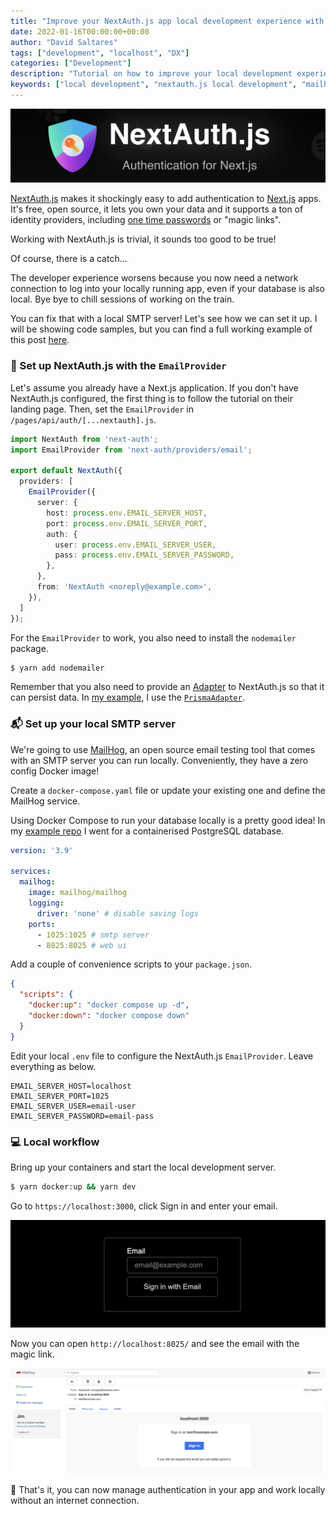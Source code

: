 ```yaml
---
title: "Improve your NextAuth.js app local development experience with a dockerized SMTP server"
date: 2022-01-16T00:00:00+00:00
author: "David Saltares"
tags: ["development", "localhost", "DX"]
categories: ["Development"]
description: "Tutorial on how to improve your local development experience when using NextAuth.js by spinning up a MailHog SMTP server container."
keywords: ["local development", "nextauth.js local development", "mailhog testing SMTP server", "docker SMTP server"]
---
```


![NextAuth.js logo](/img/nextjs/nextauth.png)

[NextAuth.js](https://next-auth.js.org/) makes it shockingly easy to add authentication to [Next.js](https://nextjs.org/) apps. It's free, open source, it lets you own your data and it supports a ton of identity providers, including [one time passwords](https://en.wikipedia.org/wiki/One-time_password) or "magic links".

Working with NextAuth.js is trivial, it sounds too good to be true!

Of course, there is a catch...

The developer experience worsens because you now need a network connection to log into your locally running app, even if your database is also local. Bye bye to chill sessions of working on the train.

You can fix that with a local SMTP server! Let's see how we can set it up. I will be showing code samples, but you can find a full working example of this post [here](https://github.com/dsaltares/saltares-blog-examples/tree/main/nextauth-mailhog).

### 🔐 Set up NextAuth.js with the `EmailProvider`

Let's assume you already have a Next.js application. If you don't have NextAuth.js configured, the first thing is to follow the tutorial on their landing page. Then, set the `EmailProvider` in `/pages/api/auth/[...nextauth].js`.

```ts
import NextAuth from 'next-auth';
import EmailProvider from 'next-auth/providers/email';

export default NextAuth({
  providers: [
    EmailProvider({
      server: {
        host: process.env.EMAIL_SERVER_HOST,
        port: process.env.EMAIL_SERVER_PORT,
        auth: {
          user: process.env.EMAIL_SERVER_USER,
          pass: process.env.EMAIL_SERVER_PASSWORD,
        },
      },
      from: 'NextAuth <noreply@example.com>',
    }),
  ]
});
```

For the `EmailProvider` to work, you also need to install the `nodemailer` package.

```bash
$ yarn add nodemailer
```

Remember that you also need to provide an [Adapter](https://next-auth.js.org/adapters/overview) to NextAuth.js so that it can persist data. In [my example](https://github.com/dsaltares/saltares-blog-examples/blob/main/nextauth-mailhog/pages/api/auth/%5B...nextauth%5D.js#L9), I use the [`PrismaAdapter`](https://next-auth.js.org/adapters/prisma).

### 📬 Set up your local SMTP server

We're going to use [MailHog](https://github.com/mailhog/MailHog), an open source email testing tool that comes with an SMTP server you can run locally. Conveniently, they have a zero config Docker image!

Create a `docker-compose.yaml` file or update your existing one and define the MailHog service.

Using Docker Compose to run your database locally is a pretty good idea! In my [example repo](https://github.com/dsaltares/saltares-blog-examples/tree/main/nextauth-mailhog) I went for a containerised PostgreSQL database.

```yaml
version: '3.9'

services:
  mailhog:
    image: mailhog/mailhog
    logging:
      driver: 'none' # disable saving logs
    ports:
      - 1025:1025 # smtp server
      - 8025:8025 # web ui
```

Add a couple of convenience scripts to your `package.json`.

```json
{
  "scripts": {
    "docker:up": "docker compose up -d",
    "docker:down": "docker compose down"
  }
}
```

Edit your local `.env` file to configure the NextAuth.js `EmailProvider`. Leave everything as below.

```
EMAIL_SERVER_HOST=localhost
EMAIL_SERVER_PORT=1025
EMAIL_SERVER_USER=email-user
EMAIL_SERVER_PASSWORD=email-pass
```

### 💻 Local workflow

Bring up your containers and start the local development server.

```bash
$ yarn docker:up && yarn dev
```

Go to `https://localhost:3000`, click Sign in and enter your email.

![NextAuth.js login screen](/img/nextjs/nextauth-login.png)

Now you can open `http://localhost:8025/` and see the email with the magic link.

![MailHog inbox](/img/nextjs/mailhog.png)

🎉 That's it, you can now manage authentication in your app and work locally without an internet connection.
